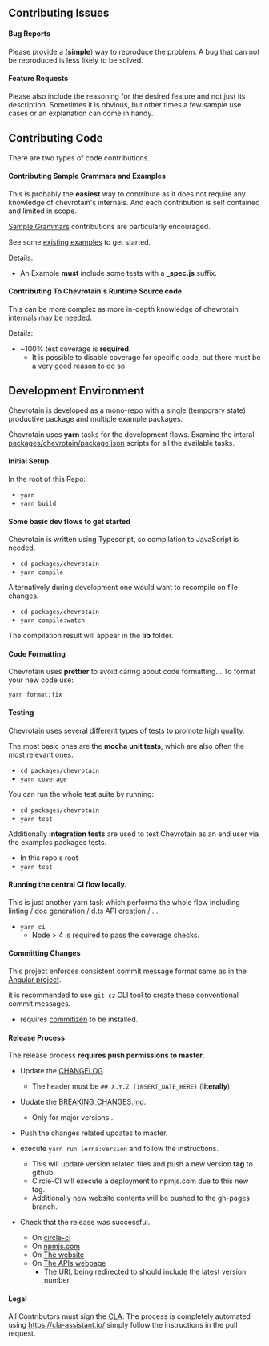 ## Contributing Issues

#### Bug Reports

Please provide a (**simple**) way to reproduce the problem.
A bug that can not be reproduced is less likely to be solved.

#### Feature Requests

Please also include the reasoning for the desired feature and not just its description.
Sometimes it is obvious, but other times a few sample use cases or an explanation
can come in handy.

## Contributing Code

There are two types of code contributions.

#### Contributing Sample Grammars and Examples

This is probably the **easiest** way to contribute as it does not require any knowledge of chevrotain's internals.
And each contribution is self contained and limited in scope.

[Sample Grammars][sample_grammars] contributions are particularly encouraged.

See some [existing examples][examples] to get started.

Details:

- An Example **must** include some tests with a **\_spec.js** suffix.

#### Contributing To Chevrotain's Runtime Source code.

This can be more complex as more in-depth knowledge of chevrotain internals may be needed.

Details:

- ~100% test coverage is **required**.
  - It is possible to disable coverage for specific code, but there must be a very good reason to do so.

## Development Environment

Chevrotain is developed as a mono-repo with a single (temporary state) productive package
and multiple example packages.

Chevrotain uses **yarn** tasks for the development flows.
Examine the interal [packages/chevrotain/package.json][package] scripts for all the available tasks.

#### Initial Setup

In the root of this Repo:

- `yarn`
- `yarn build`

#### Some basic dev flows to get started

Chevrotain is written using Typescript, so compilation to JavaScript is needed.

- `cd packages/chevrotain`
- `yarn compile`

Alternatively during development one would want to recompile on file changes.

- `cd packages/chevrotain`
- `yarn compile:watch`

The compilation result will appear in the **lib** folder.

#### Code Formatting

Chevrotain uses **prettier** to avoid caring about code formatting...
To format your new code use:

`yarn format:fix`

#### Testing

Chevrotain uses several different types of tests to promote high quality.

The most basic ones are the **mocha unit tests**, which are also often the most relevant ones.

- `cd packages/chevrotain`
- `yarn coverage`

You can run the whole test suite by running:

- `cd packages/chevrotain`
- `yarn test`

Additionally **integration tests** are used to test Chevrotain as an end user via the examples packages
tests.

- In this repo's root
- `yarn test`

#### Running the central CI flow locally.

This is just another yarn task which performs the whole flow
including linting / doc generation / d.ts API creation / ...

- `yarn ci`
  - Node > 4 is required to pass the coverage checks.

#### Committing Changes

This project enforces consistent commit message format same as in the [Angular project](https://github.com/angular/angular/blob/master/CONTRIBUTING.md#type).

it is recommended to use `git cz` CLI tool to create these conventional commit messages.

- requires [commitizen](https://github.com/commitizen/cz-cli#installing-the-command-line-tool) to be installed.

#### Release Process

The release process **requires push permissions to master**.

- Update the [CHANGELOG](./packages/website/docs/changes/CHANGELOG.md).
  - The header must be `## X.Y.Z (INSERT_DATE_HERE)` (**literally**).
- Update the [BREAKING_CHANGES.md](./packages/website/docs/changes/BREAKING_CHANGES.md).
  - Only for major versions...
- Push the changes related updates to master.
- execute `yarn run lerna:version` and follow the instructions.
  - This will update version related files and push a new version **tag** to github.
  - Circle-CI will execute a deployment to npmjs.com due to this new tag.
  - Additionally new website contents will be pushed to the gh-pages branch.
- Check that the release was successful.

  - On [circle-ci](https://circleci.com/gh/chevrotain/chevrotain)
  - On [npmjs.com](https://www.npmjs.com/package/chevrotain)
  - On [The website](https://chevrotain.io/docs/changes/CHANGELOG.html)
  - On [The APIs webpage](https://chevrotain.io/documentation/)
    - The URL being redirected to should include the latest version number.

#### Legal

All Contributors must sign the [CLA][cla].
The process is completely automated using https://cla-assistant.io/
simply follow the instructions in the pull request.

[examples]: https://github.com/chevrotain/chevrotain/tree/master/examples
[sample_grammars]: https://github.com/chevrotain/chevrotain/tree/master/examples/grammars
[cla]: https://cla-assistant.io/chevrotain/chevrotain
[package]: https://github.com/chevrotain/chevrotain/blob/master/packages/chevrotain/package.json
